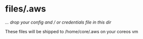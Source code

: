 # files/.aws

_... drop your config and / or credentials file in this dir_

These files will be shipped to /home/core/.aws on your coreos vm
